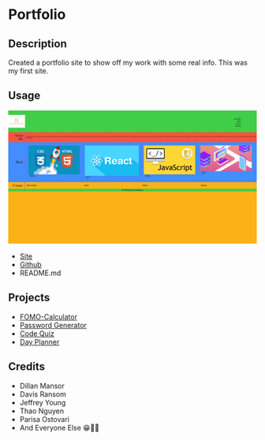 # Portfolio

## Description

Created a portfolio site to show off my work with some real info. This was my first site.

## Usage

![Nicholas Golston website](assets/images/screenshot.png)

- [Site](https://ngolston.github.io/portfolio/)
- [Github](https://github.com/ngolston/portfolio)
- README.md

## Projects

- [FOMO-Calculator](https://ngolston.github.io/FOMO_Cal/)
- [Password Generator](https://ngolston.github.io/Password-Generator/)
- [Code Quiz](https://ngolston.github.io/Code-Quiz/)
- [Day Planner](https://ngolston.github.io/day-planner/)

## Credits

- Dillan Mansor
- Davis Ransom
- Jeffrey Young
- Thao Nguyen
- Parisa Ostovari
- And Everyone Else 😁🙏🏾
